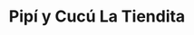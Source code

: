 ---
title: "Pipí y Cucú La Tiendita"
url: /ciudad-autonoma-de-buenos-aires/pipi-y-cucu-la-tiendita/
shop: Kleidung
---